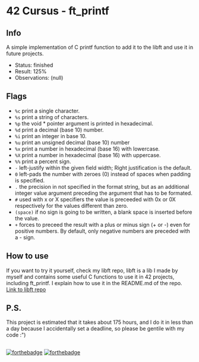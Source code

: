 # 42 Cursus - ft_printf

## Info

A simple implementation of C printf function to add it to the libft and use it in future projects.

- Status: finished
- Result: 125%
- Observations: (null)

## Flags

- `%c` print a single character.
- `%s` print a string of characters.
- `%p` the void * pointer argument is printed in hexadecimal.
- `%d` print a decimal (base 10) number.
- `%i` print an integer in base 10.
- `%u` print an unsigned decimal (base 10) number
- `%x` print a number in hexadecimal (base 16) with lowercase.
- `%X` print a number in hexadecimal (base 16) with uppercase.
- `%%` print a percent sign.
- `-` left-justify within the given field width; Right justification is the default.
- `0` left-pads the number with zeroes (0) instead of spaces when padding is specified.
- `.` the precision in not specified in the format string, but as an additional integer value argument preceding the argument that has to be formated.
- `#` used with x or X specifiers the value is preceeded with 0x or 0X respectively for the values different than zero.
- `(space)` if no sign is going to be written, a blank space is inserted before the value.
- `+` forces to preceed the result with a plus or minus sign (+ or -) even for positive numbers. By default, only negative numbers are preceded with a - sign.

## How to use

If you want to try it yourself, check my libft repo, libft is a lib I made by myself and contains some useful C functions to use it in 42 projects, including ft_printf.
I explain how to use it in the README.md of the repo.
[Link to libft repo](https://github.com/izenynn/libft)

## P.S.

This project is estimated that it takes about 175 hours, and I do it in less than a day because I accidentally set a deadline, so please be gentile with my code :")

##
[![forthebadge](https://forthebadge.com/images/badges/made-with-c.svg)](https://forthebadge.com)
[![forthebadge](https://forthebadge.com/images/badges/powered-by-coffee.svg)](https://forthebadge.com)
